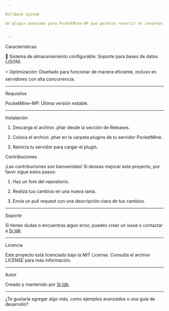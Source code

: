 ```yaml
---

RollBack System

Un plugin avanzado para PocketMine-MP que permite revertir el inventario de lo jugadores con una descripción e información precisa.


---
```


Características

📂 Sistema de almacenamiento configurable: Soporte para bases de datos (JSON).

⚡ Optimización: Diseñado para funcionar de manera eficiente, incluso en servidores con alta concurrencia.



---

Requisitos

PocketMine-MP: Última versión estable.


---

Instalación

1. Descarga el archivo .phar desde la sección de Releases.


2. Coloca el archivo .phar en la carpeta plugins de tu servidor PocketMine.


3. Reinicia tu servidor para cargar el plugin.



Contribuciones

¡Las contribuciones son bienvenidas! Si deseas mejorar este proyecto, por favor sigue estos pasos:

1. Haz un fork del repositorio.


2. Realiza tus cambios en una nueva rama.


3. Envía un pull request con una descripción clara de tus cambios.




---

Soporte

Si tienes dudas o encuentras algún error, puedes crear un issue o contactar a [Sr.Idk](https://discord.com/users/)


---

Licencia

Este proyecto está licenciado bajo la MIT License. Consulta el archivo LICENSE para más información.


---

Autor

Creado y mantenido por [Sr.Idk](https://discord.com/users/).


---

¿Te gustaría agregar algo más, como ejemplos avanzados o una guía de desarrollo?

